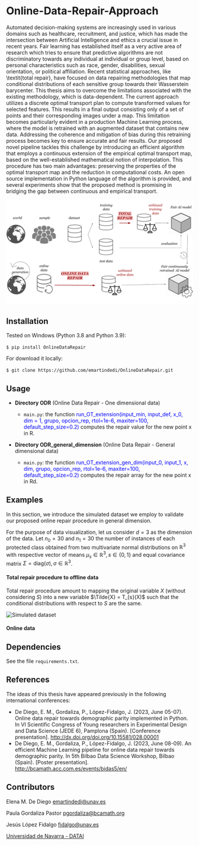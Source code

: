 # Online-Data-Repair-Approach


Automated decision-making systems are increasingly used in various domains such as healthcare, recruitment, and justice, 
which has made the intersection between Artificial Intelligence and ethics a crucial issue in recent years. 
Fair learning has established itself as a very active area of research which tries to ensure that predictive algorithms 
are not discriminatory towards any individual at individual or group level, based on personal characteristics such as 
race, gender, disabilities, sexual orientation, or political affiliation. 
Recent statistical approaches, like \textit{total repair}, have focused on data repairing methodologies that map 
conditional distributions of each sensitive group towards their Wasserstein barycenter. 
This thesis aims to overcome the limitations associated with the existing methodology, which is data-dependent. 
The current approach utilizes a discrete optimal transport plan to compute transformed values for selected features. 
This results in a final output consisting only of a set of points and their corresponding images under a map. 
This limitation becomes particularly evident in a production Machine Learning process, where the model is retrained 
with an augmented dataset that contains new data. 
Addressing the coherence and mitigation of bias during this retraining process becomes key to ensure accurate and 
fair results. 
Our proposed novel pipeline tackles this challenge by introducing an efficient algorithm that employs a continuous 
extension of the empirical optimal transport map, based on the well-established mathematical notion of interpolation. 
This procedure has two main advantages: preserving the properties of the optimal transport map and the reduction in 
computational costs. 
An open source implementation in Python language of the algorithm is provided, and several experiments show that the 
proposed method is promising in bridging the gap between continuous and empirical transport.

<img src="img/TFM-general-picture.pdf" alt="General picture" width="740"/>

## Installation

Tested on Windows (Python 3.8 and Python 3.9):

```$ pip install OnlineDataRepair```

For download it locally:

```$ git clone https://github.com/emartindedi/OnlineDataRepair.git```


## Usage

- **Directory ODR** (Online Data Repair - One dimensional data)
  - `main.py`: the function <span style="color:blue">run_OT_extension(input_min, input_def, x_0, dim = 1, grupo, opcion_rep, rtol=1e-6, maxiter=100, default_step_size=0.2)</span> 
  computes the repair value for the new point x in R.

- **Directory ODR_general_dimension** (Online Data Repair - General dimensional data)
  - `main.py`: the function <span style="color:blue">run_OT_extension_gen_dim(input_0, input_1, x, dim, grupo, opcion_rep, rtol=1e-6, maxiter=100, default_step_size=0.2)</span> 
  computes the repair array for the new point x in Rd. 

## Examples

In this section, we introduce the simulated dataset we employ to validate our proposed online repair procedure in 
general dimension.

For the purpose of data visualization, let us consider $d = 3$ as the 
dimension of the data. Let $n_{0} = 30$ and $n_{1} = 30$ the number of 
instances of each protected class obtained from two multivariate normal 
distributions on $\mathbb{R}^{3}$ with respective vector of means $\mu_{s} \in \mathbb{R}^{3}, s \in \{0,1\}$ and equal covariance matrix $\Sigma = \text{diag}(\sigma), \sigma \in \mathbb{R}^{3}$. 

#### Total repair procedure to offline data 

Total repair procedure amount to mapping the original variable $X$ (without considering $S$) 
into a new variable $\Tilde{X} = T_{s}(X)$ such that the conditional distributions with 
respect to $S$ are the same.

<img src="img/data.png" alt="Simulated dataset" width="740"/>



#### Online data

## Dependencies

See the file `requirements.txt`.


## References

The ideas of this thesis have appeared previously in the following international conferences:

- De Diego, E. M., Gordaliza, P., López-Fidalgo, J. (2023, June 05-07). Online data repair towards demographic parity implemented in Python. In VI Scientific Congress of Young researchers in Experimental Design and Data Science (JEDE 6), Pamplona (Spain). [Conference presentation]. http://dx.doi.org/doi.org/10.15581/028.00001
- De Diego, E. M., Gordaliza, P., López-Fidalgo, J. (2023, June 08-09). An efficient Machine Learning pipeline for online data repair towards demographic parity. In 5th Bilbao Data Science Workshop, Bilbao (Spain). [Poster presentation]. http://bcamath.acc.com.es/events/bidas5/en/


## Contributors

Elena M. De Diego <emartindedi@unav.es>

Paula Gordaliza Pastor <pgordaliza@bcamath.org>

Jesús López Fidalgo <fidalgo@unav.es>

[Universidad de Navarra - DATAI](https://www.unav.edu/web/instituto-de-ciencia-de-los-datos-e-inteligencia-artificial)
